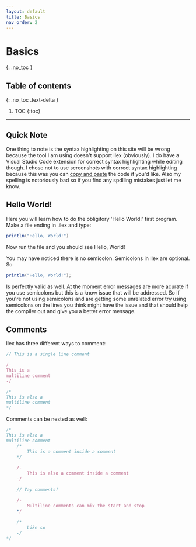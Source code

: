 ```yaml
---
layout: default
title: Basics
nav_order: 2
---
```


# Basics
{: .no_toc }

## Table of contents
{: .no_toc .text-delta }

1. TOC
{:toc}

---
## Quick Note

One thing to note is the syntax highlighting on this site will be wrong because the tool I am using doesn't support Ilex (obviously). I do have a Visual Studio Code extension for correct syntax highlighting while editing though. I chose not to use screenshots with correct syntax highlighting because this was you can [copy and paste](https://i.redd.it/owi4ob8qjzw61.jpg) the code if you'd like. Also my spelling is notoriously bad so if you find any spdlling mistakes just let me know.

## Hello World!

Here you will learn how to do the obligitory 'Hello World!' first program. Make a file ending in .ilex and type:

```cs
println("Hello, World!")
```

Now run the file and you should see Hello, World!

You may have noticed there is no semicolon. Semicolons in Ilex are optional. So

```cs
println("Hello, World!");
```

Is perfectly valid as well. At the moment error messages are more acurate if you use semicolons but this is a know issue that will be addressed. So if you're not using semicolons and are getting some unrelated error try using semicolons on the lines you think might have the issue and that should help the compiler out and give you a better error message.


## Comments

Ilex has three different ways to comment:

```ts
// This is a single line comment

/-
This is a
multiline comment
-/

/*
This is also a
multiline comment
*/
```

Comments can be nested as well:

```ts
/*
This is also a
multiline comment
    /*
        This is a comment inside a comment
    */
    
    /-
        This is also a comment inside a comment
    -/
    
    // Yay comments!
    
    /-
        Multiline comments can mix the start and stop
    */
    
    /*
        Like so
    -/
*/
```
